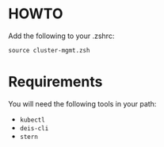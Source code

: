 # HOWTO

Add the following to your .zshrc:

```
source cluster-mgmt.zsh
```

# Requirements

You will need the following tools in your path:

* `kubectl`
* `deis-cli`
* `stern`
